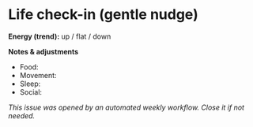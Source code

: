 # Life check-in (gentle nudge)

**Energy (trend):** up / flat / down

**Notes & adjustments**
- Food:
- Movement:
- Sleep:
- Social:

_This issue was opened by an automated weekly workflow. Close it if not needed._
